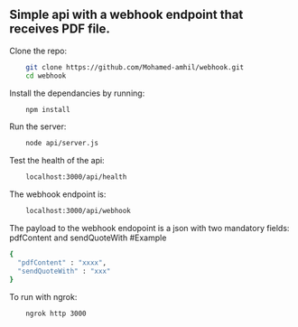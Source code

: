 ## Simple api with a webhook endpoint that receives PDF file.

Clone the repo: 
```zsh
    git clone https://github.com/Mohamed-amhil/webhook.git
    cd webhook
```
Install the dependancies by running:
```zsh
    npm install
```
Run the server:  
```zsh
    node api/server.js
```

Test the health of the api:
```zsh
    localhost:3000/api/health
```

The webhook endpoint is:
```zsh
    localhost:3000/api/webhook
```

The payload to the webhook endopoint is a json with two mandatory fields: pdfContent and sendQuoteWith
#Example
```zsh
{
  "pdfContent" : "xxxx",
  "sendQuoteWith" : "xxx"
}
```


To run with ngrok:
```zsh
    ngrok http 3000
```


